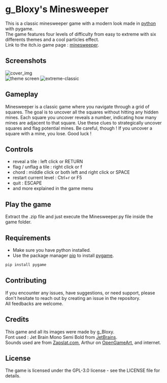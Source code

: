 # g_Bloxy's Minesweeper

This is a classic minesweeper game with a modern look made in [python](https://www.python.org) with pygame.  
The game features four levels of difficulty from easy to extreme with six differents themes and a cool particles effect.  
Link to the itch.io game page : [minesweeper](https://g-bloxy.itch.io/minesweeper).

## Screenshots

![cover_img](https://github.com/gBloxy/modern-minesweeper/assets/121670440/46cae59a-4cba-42ea-bc00-e33f68784eb1)  
![theme screen](https://github.com/gBloxy/modern-minesweeper/assets/121670440/74a6964c-ef37-478d-a5a5-6224bc0d1d9f)
![extreme-classic](https://github.com/gBloxy/modern-minesweeper/assets/121670440/953ccb0a-326b-4981-972a-865530fb04b9)

## Gameplay

Minesweeper is a classic game where you navigate through a grid of squares. The goal is to uncover all the squares without hitting any hidden mines. Each square you uncover reveals a number, indicating how many mines are adjacent to that square. Use these clues to strategically uncover squares and flag potential mines. Be careful, though ! If you uncover a square with a mine, you lose. Good luck !

## Controls

+ reveal a tile : left click or RETURN
+ flag  / unflag a tile : right click or f
+ chord : middle click or both left and right click or SPACE
+ restart current level : Ctrl+r or F5
+ quit : ESCAPE
+ and more explained in the game menu

## Play the game

Extract the .zip file and just execute the Minesweeper.py file inside the game folder.

## Requirements

* Make sure you have python installed.  
* Use the package manager [pip](https://pip.pypa.io/en/stable/) to install [pygame](https://www.pygame.org/news).  
```bash
pip install pygame
```

## Contributing
 
If you encounter any issues, have suggestions, or need support, please don't hesitate to reach out by creating an issue in the repository.  
All feedbacks are welcome.

## Credits

This game and all its images were made by g_Bloxy.  
Font used : Jet Brain Mono Semi Bold from [JetBrains](https://www.jetbrains.com).  
Sounds used are from [Zapslat.com](https://www.zapsplat.com), Arthur on [OpenGameArt](https://opengameart.org/users/arthur), and internet.

## License
The game is licensed under the GPL-3.0 license - see the LICENSE file for details.
